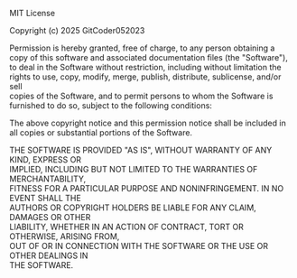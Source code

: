 MIT License

Copyright (c) 2025 GitCoder052023

Permission is hereby granted, free of charge, to any person obtaining a copy
of this software and associated documentation files (the "Software"), to deal
in the Software without restriction, including without limitation the rights 
to use, copy, modify, merge, publish, distribute, sublicense, and/or sell       
copies of the Software, and to permit persons to whom the Software is          
furnished to do so, subject to the following conditions:

The above copyright notice and this permission notice shall be included in      
all copies or substantial portions of the Software.

THE SOFTWARE IS PROVIDED "AS IS", WITHOUT WARRANTY OF ANY KIND, EXPRESS OR      
IMPLIED, INCLUDING BUT NOT LIMITED TO THE WARRANTIES OF MERCHANTABILITY,        
FITNESS FOR A PARTICULAR PURPOSE AND NONINFRINGEMENT. IN NO EVENT SHALL THE     
AUTHORS OR COPYRIGHT HOLDERS BE LIABLE FOR ANY CLAIM, DAMAGES OR OTHER          
LIABILITY, WHETHER IN AN ACTION OF CONTRACT, TORT OR OTHERWISE, ARISING FROM,   
OUT OF OR IN CONNECTION WITH THE SOFTWARE OR THE USE OR OTHER DEALINGS IN       
THE SOFTWARE.